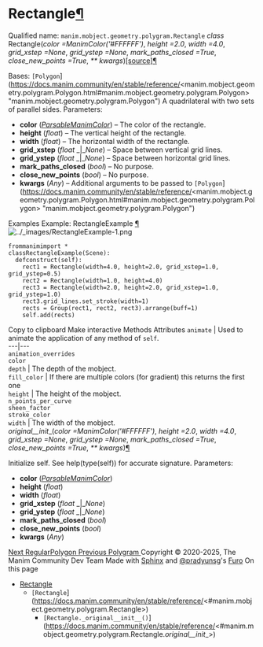 # Rectangle[¶](https://docs.manim.community/en/stable/reference/<#rectangle> "Link to this heading")
Qualified name: `manim.mobject.geometry.polygram.Rectangle`
_class_ Rectangle(_color =ManimColor('#FFFFFF')_, _height =2.0_, _width =4.0_, _grid_xstep =None_, _grid_ystep =None_, _mark_paths_closed =True_, _close_new_points =True_, _** kwargs_)[[source]](https://docs.manim.community/en/stable/reference/<../_modules/manim/mobject/geometry/polygram.html#Rectangle>)[¶](https://docs.manim.community/en/stable/reference/<#manim.mobject.geometry.polygram.Rectangle> "Link to this definition")
    
Bases: `[Polygon`](https://docs.manim.community/en/stable/reference/<manim.mobject.geometry.polygram.Polygon.html#manim.mobject.geometry.polygram.Polygon> "manim.mobject.geometry.polygram.Polygon")
A quadrilateral with two sets of parallel sides.
Parameters:
    
  * **color** ([_ParsableManimColor_](https://docs.manim.community/en/stable/reference/<manim.utils.color.core.html#manim.utils.color.core.ParsableManimColor> "manim.utils.color.core.ParsableManimColor")) – The color of the rectangle.
  * **height** (_float_) – The vertical height of the rectangle.
  * **width** (_float_) – The horizontal width of the rectangle.
  * **grid_xstep** (_float_ _|__None_) – Space between vertical grid lines.
  * **grid_ystep** (_float_ _|__None_) – Space between horizontal grid lines.
  * **mark_paths_closed** (_bool_) – No purpose.
  * **close_new_points** (_bool_) – No purpose.
  * **kwargs** (_Any_) – Additional arguments to be passed to `[Polygon`](https://docs.manim.community/en/stable/reference/<manim.mobject.geometry.polygram.Polygon.html#manim.mobject.geometry.polygram.Polygon> "manim.mobject.geometry.polygram.Polygon")


Examples
Example: RectangleExample [¶](https://docs.manim.community/en/stable/reference/<#rectangleexample>)
![../_images/RectangleExample-1.png](https://docs.manim.community/en/stable/_images/RectangleExample-1.png)
```
frommanimimport *
classRectangleExample(Scene):
  defconstruct(self):
    rect1 = Rectangle(width=4.0, height=2.0, grid_xstep=1.0, grid_ystep=0.5)
    rect2 = Rectangle(width=1.0, height=4.0)
    rect3 = Rectangle(width=2.0, height=2.0, grid_xstep=1.0, grid_ystep=1.0)
    rect3.grid_lines.set_stroke(width=1)
    rects = Group(rect1, rect2, rect3).arrange(buff=1)
    self.add(rects)

```
Copy to clipboard
Make interactive
Methods
Attributes
`animate` | Used to animate the application of any method of `self`.  
---|---  
`animation_overrides`  
`color`  
`depth` | The depth of the mobject.  
`fill_color` | If there are multiple colors (for gradient) this returns the first one  
`height` | The height of the mobject.  
`n_points_per_curve`  
`sheen_factor`  
`stroke_color`  
`width` | The width of the mobject.  
_original__init__(_color =ManimColor('#FFFFFF')_, _height =2.0_, _width =4.0_, _grid_xstep =None_, _grid_ystep =None_, _mark_paths_closed =True_, _close_new_points =True_, _** kwargs_)[¶](https://docs.manim.community/en/stable/reference/<#manim.mobject.geometry.polygram.Rectangle._original__init__> "Link to this definition")
    
Initialize self. See help(type(self)) for accurate signature.
Parameters:
    
  * **color** ([_ParsableManimColor_](https://docs.manim.community/en/stable/reference/<manim.utils.color.core.html#manim.utils.color.core.ParsableManimColor> "manim.utils.color.core.ParsableManimColor"))
  * **height** (_float_)
  * **width** (_float_)
  * **grid_xstep** (_float_ _|__None_)
  * **grid_ystep** (_float_ _|__None_)
  * **mark_paths_closed** (_bool_)
  * **close_new_points** (_bool_)
  * **kwargs** (_Any_)


[ Next RegularPolygon ](https://docs.manim.community/en/stable/reference/<manim.mobject.geometry.polygram.RegularPolygon.html>) [ Previous Polygram ](https://docs.manim.community/en/stable/reference/<manim.mobject.geometry.polygram.Polygram.html>)
Copyright © 2020-2025, The Manim Community Dev Team 
Made with [Sphinx](https://docs.manim.community/en/stable/reference/<https:/www.sphinx-doc.org/>) and [@pradyunsg](https://docs.manim.community/en/stable/reference/<https:/pradyunsg.me>)'s [Furo](https://docs.manim.community/en/stable/reference/<https:/github.com/pradyunsg/furo>)
On this page 
  * [Rectangle](https://docs.manim.community/en/stable/reference/<#>)
    * `[Rectangle`](https://docs.manim.community/en/stable/reference/<#manim.mobject.geometry.polygram.Rectangle>)
      * `[Rectangle._original__init__()`](https://docs.manim.community/en/stable/reference/<#manim.mobject.geometry.polygram.Rectangle._original__init__>)


